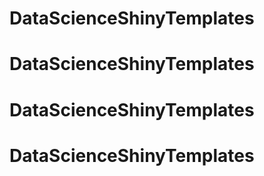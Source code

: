 # DataScienceShinyTemplates
# DataScienceShinyTemplates
# DataScienceShinyTemplates
# DataScienceShinyTemplates
